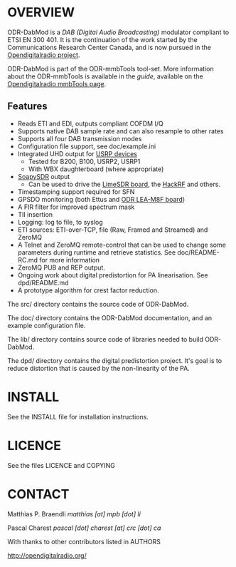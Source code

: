 OVERVIEW
========
ODR-DabMod is a *DAB (Digital Audio Broadcasting)* modulator compliant
to ETSI EN 300 401. It is the continuation of the work started by
the Communications Research Center Canada, and is now pursued in the
[Opendigitalradio project](http://opendigitalradio.org).


ODR-DabMod is part of the ODR-mmbTools tool-set. More information about the
ODR-mmbTools is available in the *guide*, available on the
[Opendigitalradio mmbTools page](http://www.opendigitalradio.org/mmbtools).

Features
--------

- Reads ETI and EDI, outputs compliant COFDM I/Q
- Supports native DAB sample rate and can also resample to other rates
- Supports all four DAB transmission modes
- Configuration file support, see doc/example.ini
- Integrated UHD output for [USRP devices](https://www.ettus.com/product)
  - Tested for B200, B100, USRP2, USRP1
  - With WBX daughterboard (where appropriate)
- [SoapySDR](https://github.com/pothosware/SoapySDR/wiki) output
  - Can be used to drive the [LimeSDR board](https://myriadrf.org/projects/limesdr/), the [HackRF](https://greatscottgadgets.com/hackrf/) and others.
- Timestamping support required for SFN
- GPSDO monitoring (both Ettus and [ODR LEA-M8F board](http://www.opendigitalradio.org/lea-m8f-gpsdo))
- A FIR filter for improved spectrum mask
- TII insertion
- Logging: log to file, to syslog
- ETI sources: ETI-over-TCP, file (Raw, Framed and Streamed) and ZeroMQ
- A Telnet and ZeroMQ remote-control that can be used to change
  some parameters during runtime and retrieve statistics.
  See doc/README-RC.md for more information
- ZeroMQ PUB and REP output.
- Ongoing work about digital predistortion for PA linearisation.
  See dpd/README.md
- A prototype algorithm for crest factor reduction.

The src/ directory contains the source code of ODR-DabMod.

The doc/ directory contains the ODR-DabMod documentation, and an example
configuration file.

The lib/ directory contains source code of libraries needed to build
ODR-DabMod.

The dpd/ directory contains the digital predistortion project. It's goal is to reduce distortion that is caused by the non-linearity of the PA.

INSTALL
=======
See the INSTALL file for installation instructions.

LICENCE
=======
See the files LICENCE and COPYING

CONTACT
=======
Matthias P. Braendli *matthias [at] mpb [dot] li*

Pascal Charest *pascal [dot] charest [at] crc [dot] ca*

With thanks to other contributors listed in AUTHORS

http://opendigitalradio.org/
